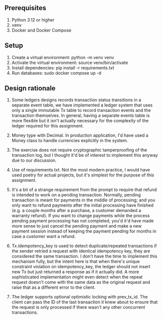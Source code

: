 ## Prerequisites

1. Python 3.12 or higher
2. venv
3. Docker and Docker Compose


## Setup

1. Create a virtual environment: python -m venv venv
2. Activate the virtual environment: source venv/bin/activate
3. Install dependencies: pip install -r requirements.txt
4. Run databases: sudo docker compose up -d


## Design rationale

1. Some ledgers designs records transaction status transitions in a separate
   event table, we have implemented a ledger system that uses only a single
   immutable Tx table to record transaction events and the transaction
   themselves. In general, having a separate events table is more flexible but 
   it isn't actually necessary for the complexity of the ledger required for
   this assignment.

2. Money type with Decimal. In production application, I'd have used a Money
   class to handle currencies explicitly in the system.

3. The exercise does not require cryptographic tamperproofing of the
   transaction log, but I thought it'd be of interest to implement this anyway
   due to our discussion.

4. Use of requirements.txt. Not the most modern practice, I would have used
   poetry for actual projects, but it's simplest for the purpose of this
   assignment.

5. It's a bit of a strange requirement from the prompt to require that refund
   is intended to work on a pending transaction. Normally, pending transaction
   is meant for payments in the middle of processing; and you only want to
   refund payments after the initial processing have finished (e.g. a couple
   months after a purchase, a customer demanded a warranty refund). If you want
   to change payments while the process pending payment processing has not
   completed, you'd it'd have made more sense to just cancel the pending
   payment and make a new payment session instead of keeping the payment
   pending for months in case a customer want a refund.

5. Tx.idempotency_key is used to detect duplicate/repeated transactions if the
   sender retried a request with identical idempotency key, they are considered
   the same transaction. I don't have the time to implement this mechanism
   fully, but the intent here is that when there's unique constraint violation
   on idempotency_key, the ledger should not insert new Tx but just returned a
   response as if it actually did. A more sophisticated implementation might
   even detect when the repeat request doesn't come with the same data as the
   original request and raise that as a different error to the client.

6. The ledger supports optional optimistic locking with prev_tx_id. The client
   can pass the ID of the last transaction it knew about to ensure that the
   request is only processed if there wasn't any other concurrent transactions.
